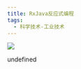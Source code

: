 ```yaml
---
title: RxJava反应式编程
tags:
  - 科学技术-工业技术
---
```


![](https://cdn.weread.qq.com/weread/cover/17/YueWen_29971988/s_YueWen_29971988.jpg)

undefined